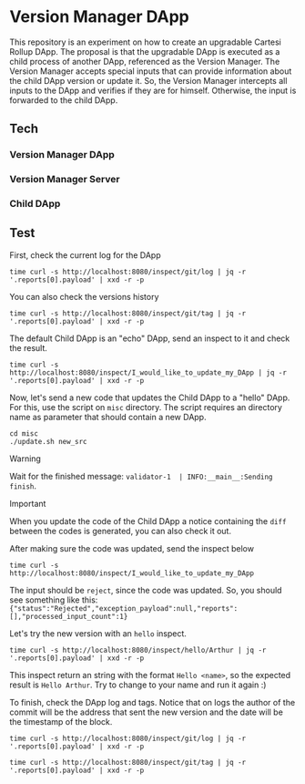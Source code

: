 # Version Manager DApp

This repository is an experiment on how to create an upgradable Cartesi Rollup DApp. The proposal is that the upgradable DApp is executed as a child process of another DApp, referenced as the Version Manager. The Version Manager accepts special inputs that can provide information about the child DApp version or update it. So, the Version Manager intercepts all inputs to the DApp and verifies if they are for himself. Otherwise, the input is forwarded to the child DApp.

## Tech

### Version Manager DApp

### Version Manager Server

### Child DApp

## Test

First, check the current log for the DApp

```shell
time curl -s http://localhost:8080/inspect/git/log | jq -r '.reports[0].payload' | xxd -r -p
```

You can also check the versions history
```shell
time curl -s http://localhost:8080/inspect/git/tag | jq -r '.reports[0].payload' | xxd -r -p
```

The default Child DApp is an "echo" DApp, send an inspect to it and check the result.
```shell
time curl -s http://localhost:8080/inspect/I_would_like_to_update_my_DApp | jq -r '.reports[0].payload' | xxd -r -p
```

Now, let's send a new code that updates the Child DApp to a "hello" DApp. For this, use the script on `misc` directory. The script requires an directory name as parameter that should contain a new DApp.
```shell
cd misc
./update.sh new_src
```

> [!WARNING]
> Wait for the finished message: `validator-1  | INFO:__main__:Sending finish`.

> [!IMPORTANT]
> When you update the code of the Child DApp a notice containing the `diff` between the codes is generated, you can also check it out.

After making sure the code was updated, send the inspect below

```shell
time curl -s http://localhost:8080/inspect/I_would_like_to_update_my_DApp
```

The input should be `reject`, since the code was updated. So, you should see something like this: `{"status":"Rejected","exception_payload":null,"reports":[],"processed_input_count":1}`


Let's try the new version with an `hello` inspect.

```shell
time curl -s http://localhost:8080/inspect/hello/Arthur | jq -r '.reports[0].payload' | xxd -r -p
```

This inspect return an string with the format `Hello <name>`, so the expected result is `Hello Arthur`. Try to change to your name and run it again :)


To finish, check the DApp log and tags. Notice that on logs the author of the commit will be the address that sent the new version and the date will be the timestamp of the block.

```shell
time curl -s http://localhost:8080/inspect/git/log | jq -r '.reports[0].payload' | xxd -r -p
```

```shell
time curl -s http://localhost:8080/inspect/git/tag | jq -r '.reports[0].payload' | xxd -r -p
```